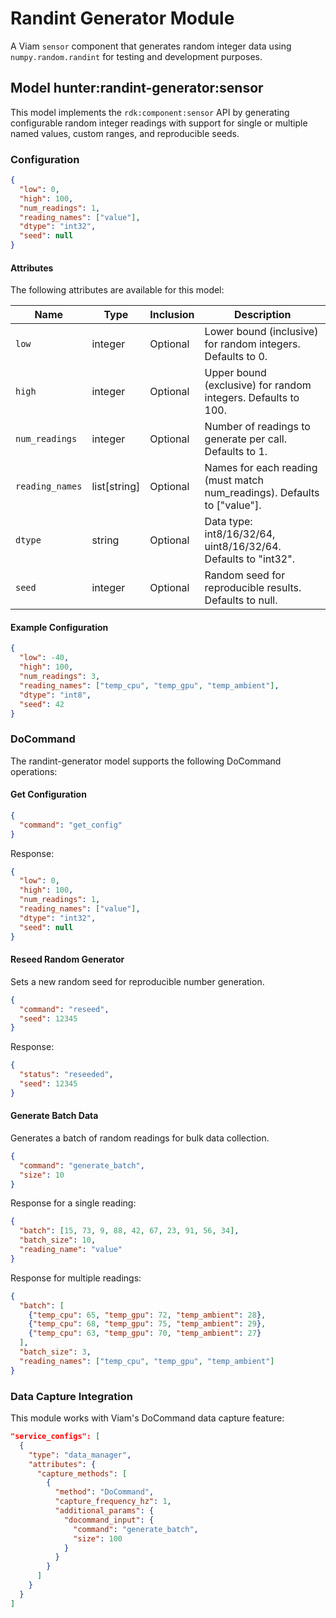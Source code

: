# Randint Generator Module

A Viam `sensor` component that generates random integer data using `numpy.random.randint` for testing and development purposes.

## Model hunter:randint-generator:sensor

This model implements the `rdk:component:sensor` API by generating configurable random integer readings with support for single or multiple named values, custom ranges, and reproducible seeds.

### Configuration

```json
{
  "low": 0,
  "high": 100,
  "num_readings": 1,
  "reading_names": ["value"],
  "dtype": "int32",
  "seed": null
}
```

#### Attributes

The following attributes are available for this model:

| Name          | Type   | Inclusion | Description                |
|---------------|--------|-----------|----------------------------|
| `low` | integer  | Optional  | Lower bound (inclusive) for random integers. Defaults to 0. |
| `high` | integer | Optional  | Upper bound (exclusive) for random integers. Defaults to 100. |
| `num_readings` | integer | Optional  | Number of readings to generate per call. Defaults to 1. |
| `reading_names` | list[string] | Optional  | Names for each reading (must match num_readings). Defaults to ["value"]. |
| `dtype` | string | Optional  | Data type: int8/16/32/64, uint8/16/32/64. Defaults to "int32". |
| `seed` | integer | Optional  | Random seed for reproducible results. Defaults to null. |

#### Example Configuration

```json
{
  "low": -40,
  "high": 100,
  "num_readings": 3,
  "reading_names": ["temp_cpu", "temp_gpu", "temp_ambient"],
  "dtype": "int8",
  "seed": 42
}
```

### DoCommand

The randint-generator model supports the following DoCommand operations:

#### Get Configuration

```json
{
  "command": "get_config"
}
```

Response:

```json
{
  "low": 0,
  "high": 100,
  "num_readings": 1,
  "reading_names": ["value"],
  "dtype": "int32",
  "seed": null
}
```

#### Reseed Random Generator

Sets a new random seed for reproducible number generation.

```json
{
  "command": "reseed",
  "seed": 12345
}
```

Response:

```json
{
  "status": "reseeded",
  "seed": 12345
}
```

#### Generate Batch Data

Generates a batch of random readings for bulk data collection.

```json
{
  "command": "generate_batch",
  "size": 10
}
```

Response for a single reading:

```json
{
  "batch": [15, 73, 9, 88, 42, 67, 23, 91, 56, 34],
  "batch_size": 10,
  "reading_name": "value"
}
```

Response for multiple readings:

```json
{
  "batch": [
    {"temp_cpu": 65, "temp_gpu": 72, "temp_ambient": 28},
    {"temp_cpu": 68, "temp_gpu": 75, "temp_ambient": 29},
    {"temp_cpu": 63, "temp_gpu": 70, "temp_ambient": 27}
  ],
  "batch_size": 3,
  "reading_names": ["temp_cpu", "temp_gpu", "temp_ambient"]
}
```

### Data Capture Integration

This module works with Viam's DoCommand data capture feature:

```json
"service_configs": [
  {
    "type": "data_manager",
    "attributes": {
      "capture_methods": [
        {
          "method": "DoCommand",
          "capture_frequency_hz": 1,
          "additional_params": {
            "docommand_input": {
              "command": "generate_batch",
              "size": 100
            }
          }
        }
      ]
    }
  }
]
```